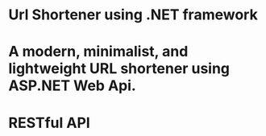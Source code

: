 # Url Shortener using .NET framework

# A modern, minimalist, and lightweight URL shortener using ASP.NET Web Api.

# RESTful API
